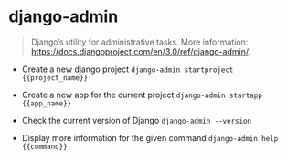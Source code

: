 # django-admin
> Django’s utility for administrative tasks.
> More information: <https://docs.djangoproject.com/en/3.0/ref/django-admin/>.

- Create a new django project
`django-admin startproject {{project_name}}`

- Create a new app for the current project
`django-admin startapp {{app_name}}`

- Check the current version of Django
`django-admin --version`

- Display more information for the given command
`django-admin help {{command}}`
